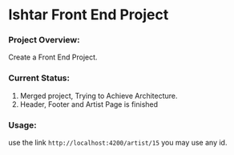 # Ishtar Front End Project

### Project Overview:

Create a Front End Project.



### Current Status:

1. Merged project, Trying to Achieve Architecture.
2. Header, Footer and Artist Page is finished



### Usage:

use the link `http://localhost:4200/artist/15` you may use any id.

